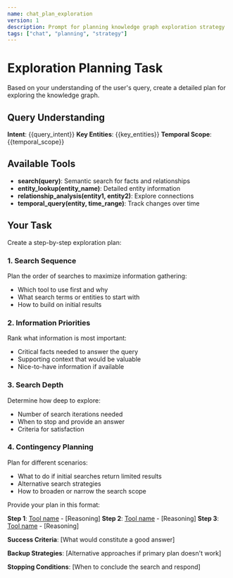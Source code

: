 ```yaml
---
name: chat_plan_exploration
version: 1
description: Prompt for planning knowledge graph exploration strategy
tags: ["chat", "planning", "strategy"]
---
```


# Exploration Planning Task

Based on your understanding of the user's query, create a detailed plan for exploring the knowledge graph.

## Query Understanding
**Intent**: {{query_intent}}
**Key Entities**: {{key_entities}}
**Temporal Scope**: {{temporal_scope}}

## Available Tools
- **search(query)**: Semantic search for facts and relationships
- **entity_lookup(entity_name)**: Detailed entity information
- **relationship_analysis(entity1, entity2)**: Explore connections
- **temporal_query(entity, time_range)**: Track changes over time

## Your Task

Create a step-by-step exploration plan:

### 1. Search Sequence
Plan the order of searches to maximize information gathering:
- Which tool to use first and why
- What search terms or entities to start with
- How to build on initial results

### 2. Information Priorities
Rank what information is most important:
- Critical facts needed to answer the query
- Supporting context that would be valuable
- Nice-to-have information if available

### 3. Search Depth
Determine how deep to explore:
- Number of search iterations needed
- When to stop and provide an answer
- Criteria for satisfaction

### 4. Contingency Planning
Plan for different scenarios:
- What to do if initial searches return limited results
- Alternative search strategies
- How to broaden or narrow the search scope

Provide your plan in this format:

**Step 1**: [Tool name](parameters) - [Reasoning]
**Step 2**: [Tool name](parameters) - [Reasoning]
**Step 3**: [Tool name](parameters) - [Reasoning]

**Success Criteria**: [What would constitute a good answer]

**Backup Strategies**: [Alternative approaches if primary plan doesn't work]

**Stopping Conditions**: [When to conclude the search and respond]